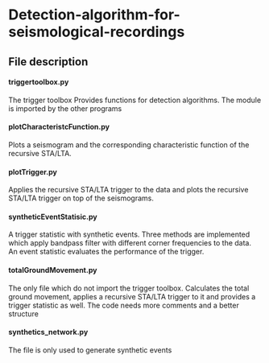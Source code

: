 # Detection-algorithm-for-seismological-recordings

## File description
#### triggertoolbox.py
The trigger toolbox Provides functions for detection algorithms. The module is imported by the other programs
#### plotCharacteristcFunction.py 	
Plots a seismogram and the corresponding characteristic function of the recursive STA/LTA.
#### plotTrigger.py
Applies the recursive STA/LTA trigger to the data and plots the recursive STA/LTA trigger on top of the seismograms.
#### syntheticEventStatisic.py
A trigger statistic with synthetic events. Three methods are implemented which apply bandpass filter with different corner frequencies to the data. An event statistic evaluates the performance of the trigger. 
#### totalGroundMovement.py 
The only file which do not import the trigger toolbox. Calculates the total ground movement, applies a recursive STA/LTA trigger to it and provides a trigger statistic as well. The code needs more comments and a better structure
#### synthetics_network.py
The file is only used to generate synthetic events
